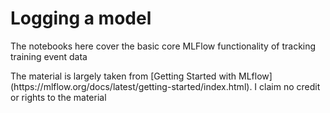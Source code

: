 # Logging a model
<p>The notebooks here cover the basic core MLFlow functionality of tracking training event data</p>

<p>The material is largely taken from [Getting Started with MLflow](https://mlflow.org/docs/latest/getting-started/index.html). I claim no credit or rights to the material</p>